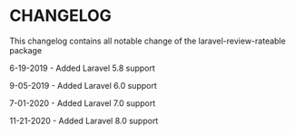 CHANGELOG
===

This changelog contains all notable change of the laravel-review-rateable package

6-19-2019 - Added Laravel 5.8 support

9-05-2019 - Added Laravel 6.0 support

7-01-2020 - Added Laravel 7.0 support

11-21-2020 - Added Laravel 8.0 support

